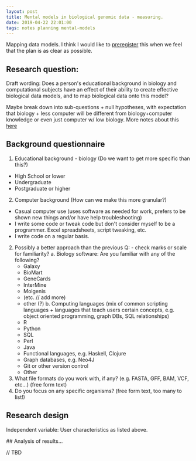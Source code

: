 ```yaml
---
layout: post
title: Mental models in biological genomic data - measuring.
date: 2019-04-22 22:01:00
tags: notes planning mental-models
---
```


Mapping data models. I think I would like to [preregister](https://cos.io/prereg/) this when we feel that the plan is as clear as possible.

## Research question:

Draft wording: Does a person's educational background in biology and computational subjects have an effect of their ability to create effective biological data models, and to map biological data onto this model?

Maybe break down into sub-questions + null hypotheses, with expectation that biology + less computer will be different from biology+computer knowledge or even just computer w/ low biology. More notes about this [here](/2019/03/23/towards-a-first-experiment-what-mental-models-do-people-need-to-interact-with-biological-software.html)

## Background questionnaire

1. Educational background - biology (Do we want to get more specific than this?)
  - High School or lower
  - Undergraduate
  - Postgraduate or higher
2. Computer background (How can we make this more granular?)
 - Casual computer use (uses software as needed for work, prefers to be shown new things and/or have help troubleshooting)
 - I write some code or tweak code but don't consider myself to be a programmer. Excel spreadsheets, script tweaking, etc.
 - I write code on a regular basis.
2. Possibly a better approach than the previous Q: - check marks or scale for familiarity?
  a. Biology software: Are you familiar with any of the following?
    - Galaxy
    - BioMart
    - GeneCards
    - InterMine
    - Molgenis
    - (etc. // add more)
    - other (?)
  b. Computing languages (mix of common scripting languages + languages that teach users certain concepts, e.g. object oriented programming, graph DBs, SQL relationships)
    - R
    - Python
    - SQL
    - Perl
    - Java
    - Functional languages, e.g. Haskell, Clojure
    - Graph databases, e.g. Neo4J
    - Git or other version control
    - Other
3. What file formats do you work with, if any? (e.g. FASTA, GFF, BAM, VCF, etc...) (free form text)
4. Do you focus on any specific organisms? (free form text, too many to list!)

## Research design

Independent variable: User characteristics as listed above.


## Analysis of results...

// TBD
